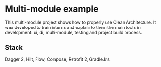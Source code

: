 # Multi-module example

This multi-module project shows how to properly use Clean Architecture. 
It was developed to train interns and explain to them the main tools in development: ui, di, multi-module, testing and project build process.

## Stack

Dagger 2, Hilt, Flow, Compose, Retrofit 2, Gradle.kts
